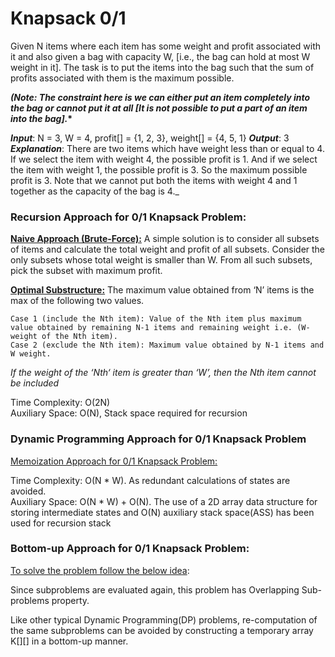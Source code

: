 # Knapsack 0/1

Given N items where each item has some weight and profit associated with it and also given a bag with capacity W, [i.e., the bag can hold at most W weight in it]. The task is to put the items into the bag such that the sum of profits associated with them is the maximum possible.

**_(Note: The constraint here is we can either put an item completely into the bag or cannot put it at all [It is not possible to put a part of an item into the bag]._\***

_**Input**_: N = 3, W = 4, profit[] = {1, 2, 3}, weight[] = {4, 5, 1}
_**Output**_: 3
_**Explanation**_: There are two items which have weight less than or equal to 4. If we select the item with weight 4, the possible profit is 1. And if we select the item with weight 1, the possible profit is 3. So the maximum possible profit is 3. Note that we cannot put both the items with weight 4 and 1 together as the capacity of the bag is 4.\_

### Recursion Approach for 0/1 Knapsack Problem:

<ins>**Naive Approach (Brute-Force):**</ins>
A simple solution is to consider all subsets of items and calculate the total weight and profit of all subsets. Consider the only subsets whose total weight is smaller than W. From all such subsets, pick the subset with maximum profit.

<ins>**Optimal Substructure:**</ins>
The maximum value obtained from ‘N’ items is the max of the following two values.

    Case 1 (include the Nth item): Value of the Nth item plus maximum value obtained by remaining N-1 items and remaining weight i.e. (W-weight of the Nth item).
    Case 2 (exclude the Nth item): Maximum value obtained by N-1 items and W weight.

_If the weight of the ‘Nth‘ item is greater than ‘W’, then the Nth item cannot be included_

Time Complexity: O(2N)<br>
Auxiliary Space: O(N), Stack space required for recursion

### Dynamic Programming Approach for 0/1 Knapsack Problem

<ins>Memoization Approach for 0/1 Knapsack Problem:</ins>

Time Complexity: O(N \* W). As redundant calculations of states are avoided.<br>
Auxiliary Space: O(N \* W) + O(N). The use of a 2D array data structure for storing intermediate states and O(N) auxiliary stack space(ASS) has been used for recursion stack

### Bottom-up Approach for 0/1 Knapsack Problem:

<ins> To solve the problem follow the below idea</ins>:

Since subproblems are evaluated again, this problem has Overlapping Sub-problems property.

Like other typical Dynamic Programming(DP) problems, re-computation of the same subproblems can be avoided by constructing a temporary array K[][] in a bottom-up manner.

